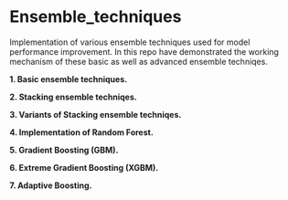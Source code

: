 # Ensemble_techniques
Implementation of various ensemble techniques used for model performance improvement. In this repo have demonstrated the working mechanism of these basic as well as advanced ensemble techniqes.

**1. Basic ensemble techniques.**

**2. Stacking ensemble techniqes.**

**3. Variants of Stacking ensemble techniqes.**

**4. Implementation of Random Forest.**

**5. Gradient Boosting (GBM).**

**6. Extreme Gradient Boosting (XGBM).**

**7. Adaptive Boosting.**
